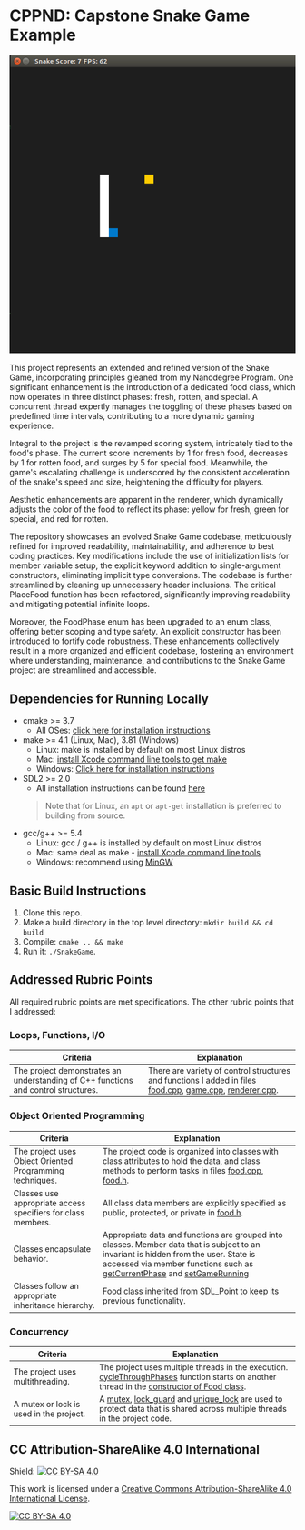 # CPPND: Capstone Snake Game Example
<img src="snake_game.gif"/>

This project represents an extended and refined version of the Snake Game, incorporating principles gleaned from my Nanodegree Program. One significant enhancement is the introduction of a dedicated food class, which now operates in three distinct phases: fresh, rotten, and special. A concurrent thread expertly manages the toggling of these phases based on predefined time intervals, contributing to a more dynamic gaming experience.

Integral to the project is the revamped scoring system, intricately tied to the food's phase. The current score increments by 1 for fresh food, decreases by 1 for rotten food, and surges by 5 for special food. Meanwhile, the game's escalating challenge is underscored by the consistent acceleration of the snake's speed and size, heightening the difficulty for players.

Aesthetic enhancements are apparent in the renderer, which dynamically adjusts the color of the food to reflect its phase: yellow for fresh, green for special, and red for rotten.

The repository showcases an evolved Snake Game codebase, meticulously refined for improved readability, maintainability, and adherence to best coding practices. Key modifications include the use of initialization lists for member variable setup, the explicit keyword addition to single-argument constructors, eliminating implicit type conversions. The codebase is further streamlined by cleaning up unnecessary header inclusions. The critical PlaceFood function has been refactored, significantly improving readability and mitigating potential infinite loops.

Moreover, the FoodPhase enum has been upgraded to an enum class, offering better scoping and type safety. An explicit constructor has been introduced to fortify code robustness. These enhancements collectively result in a more organized and efficient codebase, fostering an environment where understanding, maintenance, and contributions to the Snake Game project are streamlined and accessible.

## Dependencies for Running Locally
* cmake >= 3.7
  * All OSes: [click here for installation instructions](https://cmake.org/install/)
* make >= 4.1 (Linux, Mac), 3.81 (Windows)
  * Linux: make is installed by default on most Linux distros
  * Mac: [install Xcode command line tools to get make](https://developer.apple.com/xcode/features/)
  * Windows: [Click here for installation instructions](http://gnuwin32.sourceforge.net/packages/make.htm)
* SDL2 >= 2.0
  * All installation instructions can be found [here](https://wiki.libsdl.org/Installation)
  >Note that for Linux, an `apt` or `apt-get` installation is preferred to building from source. 
* gcc/g++ >= 5.4
  * Linux: gcc / g++ is installed by default on most Linux distros
  * Mac: same deal as make - [install Xcode command line tools](https://developer.apple.com/xcode/features/)
  * Windows: recommend using [MinGW](http://www.mingw.org/)

## Basic Build Instructions

1. Clone this repo.
2. Make a build directory in the top level directory: `mkdir build && cd build`
3. Compile: `cmake .. && make`
4. Run it: `./SnakeGame`.

## Addressed Rubric Points

All required rubric points are met specifications. The other rubric points that I addressed:

### Loops, Functions, I/O
Criteria | Explanation
--- | ---
The project demonstrates an understanding of C++ functions and control structures. | There are variety of control structures and functions I added in files [food.cpp](https://github.com/korhanmd/cppnd-capstone-project/blob/main/src/food.cpp), [game.cpp](https://github.com/korhanmd/cppnd-capstone-project/blob/main/src/game.cpp), [renderer.cpp](https://github.com/korhanmd/cppnd-capstone-project/blob/main/src/renderer.cpp).

### Object Oriented Programming
Criteria | Explanation
--- | ---
The project uses Object Oriented Programming techniques. | The project code is organized into classes with class attributes to hold the data, and class methods to perform tasks in files [food.cpp](https://github.com/korhanmd/cppnd-capstone-project/blob/main/src/food.cpp), [food.h](https://github.com/korhanmd/cppnd-capstone-project/blob/main/src/food.h).
Classes use appropriate access specifiers for class members. | All class data members are explicitly specified as public, protected, or private in [food.h](https://github.com/korhanmd/cppnd-capstone-project/blob/main/src/food.h).
Classes encapsulate behavior. | Appropriate data and functions are grouped into classes. Member data that is subject to an invariant is hidden from the user. State is accessed via member functions such as [getCurrentPhase](https://github.com/korhanmd/cppnd-capstone-project/blob/main/src/food.h#L18) and [setGameRunning](https://github.com/korhanmd/cppnd-capstone-project/blob/main/src/food.h#L19)
Classes follow an appropriate inheritance hierarchy. | [Food class](https://github.com/korhanmd/cppnd-capstone-project/blob/main/src/food.h#L13) inherited from SDL_Point to keep its previous functionality.

### Concurrency
Criteria | Explanation
--- | ---
The project uses multithreading. | The project uses multiple threads in the execution. [cycleThroughPhases](https://github.com/korhanmd/cppnd-capstone-project/blob/main/src/food.h#L27) function starts on another thread in the [constructor of Food class](https://github.com/korhanmd/cppnd-capstone-project/blob/main/src/food.cpp#L11).
A mutex or lock is used in the project. | A [mutex](https://github.com/korhanmd/cppnd-capstone-project/blob/main/src/food.h#L28), [lock_guard](https://github.com/korhanmd/cppnd-capstone-project/blob/main/src/food.cpp#L53) and [unique_lock](https://github.com/korhanmd/cppnd-capstone-project/blob/main/src/food.cpp#L37) are used to protect data that is shared across multiple threads in the project code.

## CC Attribution-ShareAlike 4.0 International


Shield: [![CC BY-SA 4.0][cc-by-sa-shield]][cc-by-sa]

This work is licensed under a
[Creative Commons Attribution-ShareAlike 4.0 International License][cc-by-sa].

[![CC BY-SA 4.0][cc-by-sa-image]][cc-by-sa]

[cc-by-sa]: http://creativecommons.org/licenses/by-sa/4.0/
[cc-by-sa-image]: https://licensebuttons.net/l/by-sa/4.0/88x31.png
[cc-by-sa-shield]: https://img.shields.io/badge/License-CC%20BY--SA%204.0-lightgrey.svg
